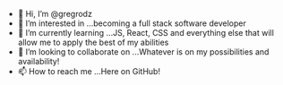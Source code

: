 - 👋 Hi, I’m @gregrodz
- 👀 I’m interested in ...becoming a full stack software developer
- 🌱 I’m currently learning ...JS, React, CSS and everything else that will allow me to apply the best of my abilities
- 💞️ I’m looking to collaborate on ...Whatever is on my possibilities and availability!
- 📫 How to reach me ...Here on GitHub!

<!---
gregrodz/gregrodz is a ✨ special ✨ repository because its `README.md` (this file) appears on your GitHub profile.
You can click the Preview link to take a look at your changes.
--->
